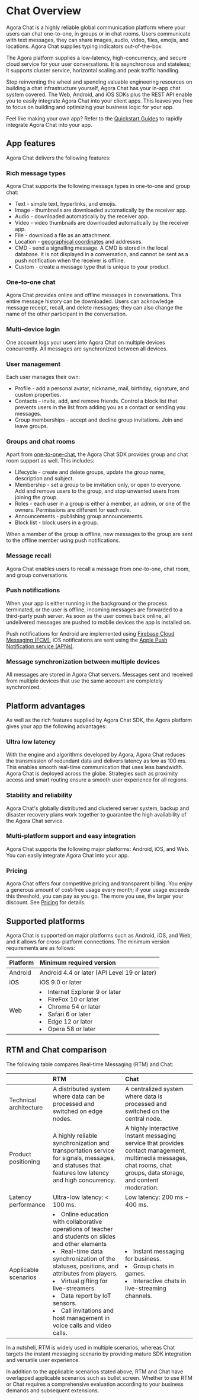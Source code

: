 # Chat Overview

Agora Chat is a highly reliable global communication platform where your users can chat one-to-one, in groups or in chat rooms. Users communicate with text messages, they can share images, audio, video, files, emojis, and locations. Agora Chat supplies typing indicators out-of-the-box. 

The Agora platform supplies a low-latency, high-concurrency, and secure cloud service for your user conversations. It is asynchronous and stateless; it supports cluster service, horizontal scaling and peak traffic handling. 

Stop reinventing the wheel and spending valuable engineering resources on building a chat infrastructure yourself, Agora Chat has your in-app chat system covered. The Web, Android, and iOS SDKs plus the REST API enable you to easily integrate Agora Chat into your client apps. This leaves you free to focus on building and optimizing your business logic for your app.

Feel like making your own app? Refer to the [Quickstart Guides](./agora_chat_get_started_android) to rapidly integrate Agora Chat into your app. 

## App features

Agora Chat delivers the following features:

### Rich message types

Agora Chat supports the following message types in one-to-one and group chat:

- Text - simple text, hyperlinks, and emojis.
- Image - thumbnails are downloaded automatically by the receiver app. 
- Audio - downloaded automatically by the receiver app.
- Video - video thumbnails are downloaded automatically by the receiver app.
- File - download a file as an attachment.
- Location - [geographical coordinates](https://en.wikipedia.org/wiki/Geographic_coordinate_system) and addresses.
- CMD - send a signalling message. A CMD is stored in the local database. It is not displayed in a conversation, and cannot be sent as a push notification when the receiver is offline. 
- Custom - create a message type that is unique to your product.

<a name="one-to-one-chat"></a>
### One-to-one chat

Agora Chat provides online and offline messages in conversations. This entire message history can be downloaded. Users can acknowledge message receipt, recall, and delete messages; they can also change the name of the other participant in the conversation. 

### Multi-device login

One account logs your users into Agora Chat on multiple devices concurrently. All messages are synchronized between all devices.

### User management

Each user manages their own:

- Profile - add a personal avatar, nickname, mail, birthday, signature, and custom properties.
- Contacts - invite, add, and remove friends. Control a block list that prevents users in the list from adding you as a contact or sending you messages. 
- Group memberships - accept and decline group invitations. Join and leave groups.

### Groups and chat rooms

Apart from [one-to-one-chat](#one-to-one-chat), the Agora Chat SDK provides group and chat room support as well. This includes:

- Lifecycle - create and delete groups, update the group name, description and subject.
- Membership - set a group to be invitation only, or open to everyone. Add and remove users to the group, and stop unwanted users from joining the group.
- Roles - each user in a group is either a member, an admin, or one of the owners. Permissions are different for each role.   
- Announcements - publishing group announcements.
- Block list - block users in a group. 

When a member of the group is offline, new messages to the group are sent to the offline member using push notifications. 


### Message recall

Agora Chat enables users to recall a message from one-to-one, chat room, and group conversations.

### Push notifications

When your app is either running in the background or the process terminated, or the user is offline, incoming messages are forwarded to a third-party push server. As soon as the user comes back online, all undelivered messages are pushed to mobile devices the app is installed on. 

Push notifications for Android are implemented using [Firebase Cloud Messaging (FCM)](https://pub.dev/packages/firebase_messaging), iOS notifications are sent using the [Apple Push Notification service (APNs)](https://pub.dev/packages/flutter_apns).

### Message synchronization between multiple devices

All messages are stored in Agora Chat servers. Messages sent and received from multiple devices that use the same account are completely synchronized.


## Platform advantages

As well as the rich features supplied by Agora Chat SDK, the Agora platform gives your app the following advantages:

### Ultra low latency

With the engine and algorithms developed by Agora, Agora Chat reduces the transmission of redundant data and delivers latency as low as 100 ms. This enables smooth real-time communication that uses less bandwidth. Agora Chat is deployed across the globe. Strategies such as proximity access and smart routing ensure a smooth user experience for all regions.

### Stability and reliability

Agora Chat's globally distributed and clustered server system, backup and disaster recovery plans work together to guarantee the high availability of the Agora Chat service.

### Multi-platform support and easy integration

Agora Chat supports the following major platforms: Android, iOS, and Web. You can easily integrate Agora Chat into your app.

### Pricing

Agora Chat offers four competitive pricing and transparent billing. You enjoy a generous amount of cost-free usage every month; if your usage exceeds this threshold, you can pay as you go. The more you use, the larger your discount. See [Pricing](./agora_chat_pricing) for details.


## Supported platforms

Agora Chat is supported on major platforms such as Android, iOS, and Web, and it allows for cross-platform connections. The minimum version requirements are as follows:

| Platform | Minimum required version                                     |
| :------- | :----------------------------------------------------------- |
| Android  | Android 4.4 or later (API Level 19 or later)                 |
| iOS      | iOS 9.0 or later                                             |
| Web      | <li>Internet Explorer 9 or later</li><li>FireFox 10 or later</li><li>Chrome 54 or later</li><li>Safari 6 or later</li><li>Edge 12 or later</li><li>Opera 58 or later</li> |


## RTM and Chat comparison

The following table compares Real-time Messaging (RTM) and Chat:

|          | RTM   | Chat   |
| :------- | :---------------- | :----------------- |
| Technical architecture | A distributed system where data can be processed and switched on edge nodes.   | A centralized system where data is processed and switched on the central node.  |
| Product positioning | A highly reliable synchronization and transportation service for signals, messages, and statuses that features low latency and high concurrency. | A highly interactive instant messaging service that provides contact management, multimedia messages, chat rooms, chat groups, data storage, and content moderation.  |
| Latency performance | Ultra-low latency: < 100 ms. | Low latency: 200 ms - 400 ms. |
| Applicable scenarios |<li>Online education with collaborative operations of teacher and students on slides and other elements<li>Real-time data synchronization of the statuses, positions, and attributes from players.<li>Virtual gifting for live-streamers.<li>Data report by IoT sensors.<li>Call invitations and host management in voice calls and video calls. | <li>Instant messaging for business.<li>Group chats in games.<li>Interactive chats in live-streaming channels. |

In a nutshell, RTM is widely used in multiple scenarios, whereas Chat targets the instant messaging scenario by providing mature SDK integration and versatile user experience.

In addition to the applicable scenarios stated above, RTM and Chat have overlapped applicable scenarios such as bullet screen. Whether to use RTM or Chat requires a comprehensive evaluation according to your business demands and subsequent extensions.